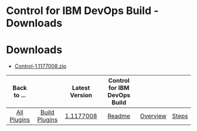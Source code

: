
Control for IBM DevOps Build - Downloads
=======================================

# Downloads

- [Control-1.1177008.zip](https://raw.githubusercontent.com/UrbanCode/IBM-UCB-PLUGINS/main/files/Control/Control-1.1177008.zip)

|Back to ...||Latest Version|Control for IBM DevOps Build |||
| :---: | :---: | :---: | :---: | :---: | :---: |
|[All Plugins](../../index.md)|[Build Plugins](../README.md)|[1.1177008](https://raw.githubusercontent.com/UrbanCode/IBM-UCB-PLUGINS/main/files/Control/Control-1.1177008.zip)|[Readme](README.md)|[Overview](overview.md)|[Steps](steps.md)|
